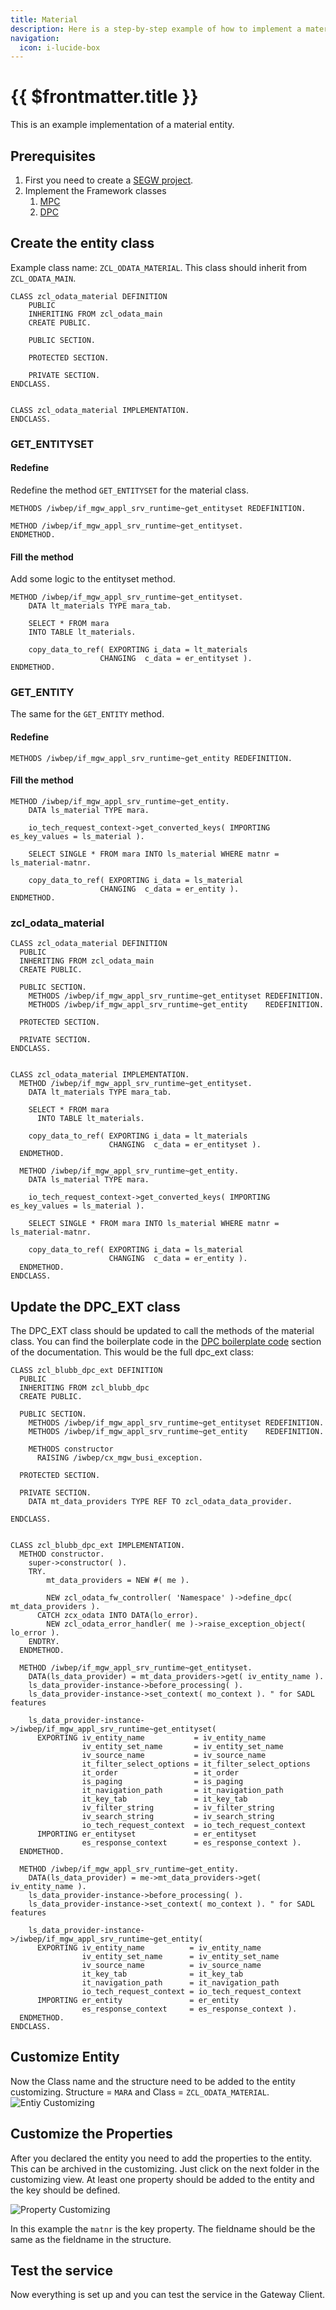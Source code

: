 ```yaml
---
title: Material
description: Here is a step-by-step example of how to implement a material entity using the OData Framework.
navigation:
  icon: i-lucide-box
---
```


#  {{ $frontmatter.title }}

This is an example implementation of a material entity. 

## Prerequisites

1. First you need to create a [SEGW project](../Creating-a-service#create-a-segw-project).
1. Implement the Framework classes
    1. [MPC](../Creating-a-service#implement-the-mpc-class)
    1. [DPC](../Creating-a-service#implement-the-dpc-class)


## Create the entity class

Example class name: `ZCL_ODATA_MATERIAL`.
This class should inherit from `ZCL_ODATA_MAIN`.

```abap	
CLASS zcl_odata_material DEFINITION
    PUBLIC
    INHERITING FROM zcl_odata_main
    CREATE PUBLIC.

    PUBLIC SECTION.

    PROTECTED SECTION.

    PRIVATE SECTION.
ENDCLASS.


CLASS zcl_odata_material IMPLEMENTATION.
ENDCLASS.
```	
### GET_ENTITYSET

#### Redefine 
Redefine the method `GET_ENTITYSET` for the material class.

```abap
METHODS /iwbep/if_mgw_appl_srv_runtime~get_entityset REDEFINITION.
```

```abap
METHOD /iwbep/if_mgw_appl_srv_runtime~get_entityset.
ENDMETHOD.
```

#### Fill the method

Add some logic to the entityset method.

```abap
METHOD /iwbep/if_mgw_appl_srv_runtime~get_entityset.
    DATA lt_materials TYPE mara_tab.

    SELECT * FROM mara
    INTO TABLE lt_materials.

    copy_data_to_ref( EXPORTING i_data = lt_materials
                    CHANGING  c_data = er_entityset ).
ENDMETHOD.
```

### GET_ENTITY
The same for the `GET_ENTITY` method.

#### Redefine

```abap
METHODS /iwbep/if_mgw_appl_srv_runtime~get_entity REDEFINITION.
```

#### Fill the method

```abap
METHOD /iwbep/if_mgw_appl_srv_runtime~get_entity.
    DATA ls_material TYPE mara.

    io_tech_request_context->get_converted_keys( IMPORTING es_key_values = ls_material ).

    SELECT SINGLE * FROM mara INTO ls_material WHERE matnr = ls_material-matnr.

    copy_data_to_ref( EXPORTING i_data = ls_material
                    CHANGING  c_data = er_entity ).
ENDMETHOD.
```

### zcl_odata_material

```abap
CLASS zcl_odata_material DEFINITION
  PUBLIC
  INHERITING FROM zcl_odata_main
  CREATE PUBLIC.

  PUBLIC SECTION.
    METHODS /iwbep/if_mgw_appl_srv_runtime~get_entityset REDEFINITION.
    METHODS /iwbep/if_mgw_appl_srv_runtime~get_entity    REDEFINITION.

  PROTECTED SECTION.

  PRIVATE SECTION.
ENDCLASS.


CLASS zcl_odata_material IMPLEMENTATION.
  METHOD /iwbep/if_mgw_appl_srv_runtime~get_entityset.
    DATA lt_materials TYPE mara_tab.

    SELECT * FROM mara
      INTO TABLE lt_materials.

    copy_data_to_ref( EXPORTING i_data = lt_materials
                      CHANGING  c_data = er_entityset ).
  ENDMETHOD.

  METHOD /iwbep/if_mgw_appl_srv_runtime~get_entity.
    DATA ls_material TYPE mara.

    io_tech_request_context->get_converted_keys( IMPORTING es_key_values = ls_material ).

    SELECT SINGLE * FROM mara INTO ls_material WHERE matnr = ls_material-matnr.

    copy_data_to_ref( EXPORTING i_data = ls_material
                      CHANGING  c_data = er_entity ).
  ENDMETHOD.
ENDCLASS.
```

## Update the DPC_EXT class

The DPC_EXT class should be updated to call the methods of the material class.
You can find the boilerplate code in the [DPC boilerplate code](../DPC-boilerplate-code) section of the documentation.
This would be the full dpc_ext class:

```abap
CLASS zcl_blubb_dpc_ext DEFINITION
  PUBLIC
  INHERITING FROM zcl_blubb_dpc
  CREATE PUBLIC.

  PUBLIC SECTION.
    METHODS /iwbep/if_mgw_appl_srv_runtime~get_entityset REDEFINITION.
    METHODS /iwbep/if_mgw_appl_srv_runtime~get_entity    REDEFINITION.

    METHODS constructor
      RAISING /iwbep/cx_mgw_busi_exception.

  PROTECTED SECTION.

  PRIVATE SECTION.
    DATA mt_data_providers TYPE REF TO zcl_odata_data_provider.

ENDCLASS.


CLASS zcl_blubb_dpc_ext IMPLEMENTATION.
  METHOD constructor.
    super->constructor( ).
    TRY.
        mt_data_providers = NEW #( me ).

        NEW zcl_odata_fw_controller( 'Namespace' )->define_dpc( mt_data_providers ).
      CATCH zcx_odata INTO DATA(lo_error).
        NEW zcl_odata_error_handler( me )->raise_exception_object( lo_error ).
    ENDTRY.
  ENDMETHOD.

  METHOD /iwbep/if_mgw_appl_srv_runtime~get_entityset.
    DATA(ls_data_provider) = mt_data_providers->get( iv_entity_name ).
    ls_data_provider-instance->before_processing( ).
    ls_data_provider-instance->set_context( mo_context ). " for SADL features

    ls_data_provider-instance->/iwbep/if_mgw_appl_srv_runtime~get_entityset(
      EXPORTING iv_entity_name           = iv_entity_name
                iv_entity_set_name       = iv_entity_set_name
                iv_source_name           = iv_source_name
                it_filter_select_options = it_filter_select_options
                it_order                 = it_order
                is_paging                = is_paging
                it_navigation_path       = it_navigation_path
                it_key_tab               = it_key_tab
                iv_filter_string         = iv_filter_string
                iv_search_string         = iv_search_string
                io_tech_request_context  = io_tech_request_context
      IMPORTING er_entityset             = er_entityset
                es_response_context      = es_response_context ).
  ENDMETHOD.

  METHOD /iwbep/if_mgw_appl_srv_runtime~get_entity.
    DATA(ls_data_provider) = me->mt_data_providers->get( iv_entity_name ).
    ls_data_provider-instance->before_processing( ).
    ls_data_provider-instance->set_context( mo_context ). " for SADL features

    ls_data_provider-instance->/iwbep/if_mgw_appl_srv_runtime~get_entity(
      EXPORTING iv_entity_name          = iv_entity_name
                iv_entity_set_name      = iv_entity_set_name
                iv_source_name          = iv_source_name
                it_key_tab              = it_key_tab
                it_navigation_path      = it_navigation_path
                io_tech_request_context = io_tech_request_context
      IMPORTING er_entity               = er_entity
                es_response_context     = es_response_context ).
  ENDMETHOD.
ENDCLASS.
```

## Customize Entity

Now the Class name and the structure need to be added to the entity customizing.
Structure = `MARA` and Class = `ZCL_ODATA_MATERIAL`.
![Entiy Customizing](/pictures/examples/material_entity_customizing.png)

## Customize the Properties

After you declared the entity you need to add the properties to the entity. This can be archived in the customizing.
Just click on the next folder in the customizing view. At least one property should be added to the entity and the key should be defined.

![Property Customizing](/pictures/examples/material_entity_props_customizing.png)

In this example the `matnr` is the key property. The fieldname should be the same as the fieldname in the structure.

## Test the service

Now everything is set up and you can test the service in the Gateway Client.
